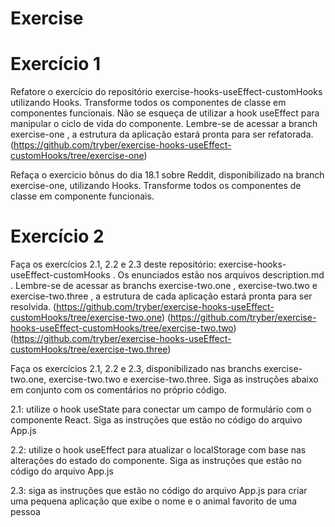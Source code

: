 # Exercise

# Exercício 1
Refatore o exercício do repositório exercise-hooks-useEffect-customHooks utilizando Hooks. Transforme todos os componentes de classe em componentes funcionais. Não se esqueça de utilizar a hook useEffect para manipular o ciclo de vida do componente. Lembre-se de acessar a branch exercise-one , a estrutura da aplicação estará pronta para ser refatorada.
(https://github.com/tryber/exercise-hooks-useEffect-customHooks/tree/exercise-one)

Refaça o exercicio bônus do dia 18.1 sobre Reddit, disponibilizado na branch exercise-one, utilizando Hooks. Transforme todos os componentes de classe em componente funcionais.

# Exercício 2 
Faça os exercícios 2.1, 2.2 e 2.3 deste repositório: exercise-hooks-useEffect-customHooks . Os enunciados estão nos arquivos description.md . Lembre-se de acessar as branchs exercise-two.one , exercise-two.two e exercise-two.three , a estrutura de cada aplicação estará pronta para ser resolvida.
(https://github.com/tryber/exercise-hooks-useEffect-customHooks/tree/exercise-two.one)
(https://github.com/tryber/exercise-hooks-useEffect-customHooks/tree/exercise-two.two)
(https://github.com/tryber/exercise-hooks-useEffect-customHooks/tree/exercise-two.three)

Faça os exercícios 2.1, 2.2 e 2.3, disponibilizado nas branchs exercise-two.one, exercise-two.two e exercise-two.three. Siga as instruções abaixo em conjunto com os comentários no próprio código.

2.1: utilize o hook useState para conectar um campo de formulário com o componente React. Siga as instruções que estão no código do arquivo App.js

2.2: utilize o hook useEffect para atualizar o localStorage com base nas alterações do estado do componente. Siga as instruções que estão no código do arquivo App.js

2.3: siga as instruções que estão no código do arquivo App.js para criar uma pequena aplicação que exibe o nome e o animal favorito de uma pessoa